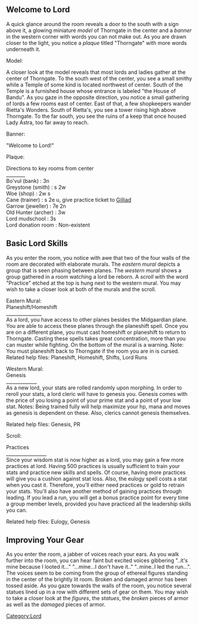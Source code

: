 ## Welcome to Lord

A quick glance around the room reveals a door to the south with a sign
above it, a glowing miniature *model* of Thorngate in the center and a
*banner* in the western corner with words you can not make out. As you
are drawn closer to the light, you notice a *plaque* titled "Thorngate"
with more words underneath it.

Model:

A closer look at the model reveals that most lords and ladies gather at
the center of Thorngate. To the south west of the center, you see a
small smithy while a Temple of some kind is located northwest of center.
South of the Temple is a furnished house whose entrance is labeled "the
House of Bandu". As you gaze in the opposite direction, you notice a
small gathering of lords a few rooms east of center. East of that, a few
shopkeepers wander Rietta's Wonders. South of Rietta's, you see a tower
rising high above Thorngate. To the far south, you see the ruins of a
keep that once housed Lady Astra, too far away to reach.  
  
Banner:

"Welcome to Lord!"  
  
Plaque:

Directions to key rooms from center  
\_\_\_\_\_\_\_\_  
Bo'vul (bank) : 3n  
Greystone (smith) : s 2w  
Woe (shop) : 2w s  
Cane (trainer) : s 2e u, give practice ticket to
[Gilliad](Gilliad "wikilink")  
Garrow (jeweller) : 7e 2n  
Old Hunter (archer) : 3w  
Lord mudschool : 3s  
Lord donation room : Non-existent  

## Basic Lord Skills

As you enter the room, you notice with awe that two of the four walls of
the room are decorated with elaborate murals. The *eastern mural*
depicts a group that is seen phasing between planes. The *western mural*
shows a group gathered in a room watching a lord be reborn. A *scroll*
with the word "Practice" etched at the top is hung next to the western
mural. You may wish to take a closer look at both of the murals and the
scroll.  
  
Eastern Mural:  
Planeshift/Homeshift  
\_\_\_\_\_\_\_\_\_\_\_\_\_\_\_  
As a lord, you have access to other planes besides the Midgaardian
plane. You are able to access these planes through the planeshift spell.
Once you are on a different plane, you must cast homeshift or planeshift
to return to Thorngate. Casting these spells takes great concentration,
more than you can muster while fighting. On the bottom of the mural is a
warning. Note: You must planeshift back to Thorngate if the room you are
in is cursed.  
Related help files: Planeshift, Homeshift, Shifts, Lord Runs  
  
Western Mural:  
Genesis  
\_\_\_\_\_\_\_\_\_\_\_\_\_  
As a new lord, your stats are rolled randomly upon morphing. In order to
reroll your stats, a lord cleric will have to genesis you. Genesis comes
with the price of you losing a point of your prime stat and a point of
your low stat. Notes: Being trained fully will help maximize your hp,
mana and moves as genesis is dependent on these. Also, clerics cannot
genesis themselves.

Related help files: Genesis, PR  
  
Scroll:

Practices  
\_\_\_\_\_\_\_\_\_\_\_\_\_\_\_\_\_  
Since your wisdom stat is now higher as a lord, you may gain a few more
practices at lord. Having 500 practices is usually sufficient to train
your stats and practice new skills and spells. Of course, having more
practices will give you a cushion against stat loss. Also, the eulogy
spell costs a stat when you cast it. Therefore, you'll either need
practices or gold to retrain your stats. You'll also have another method
of gaining practices through leading. If you lead a run, you will get a
bonus practice point for every time a group member levels, provided you
have practiced all the leadership skills you can.

Related help files: Eulogy, Genesis

## Improving Your Gear

As you enter the room, a jabber of voices reach your ears. As you walk
further into the room, you can hear faint but excited voices gibbering
"..it's mine because I looted it..." "...mine...I don't have it.."
"..mine..I led the run...". The voices seem to be coming from the group
of ethereal figures standing in the center of the brightly lit room.
Broken and damaged armor has been tossed aside. As you gaze towards the
walls of the room, you notice several statues lined up in a row with
different sets of gear on them. You may wish to take a closer look at
the *figures*, the *statues*, the *broken* pieces of armor as well as
the *damaged* pieces of armor.

[Category:Lord](Category:Lord "wikilink")
